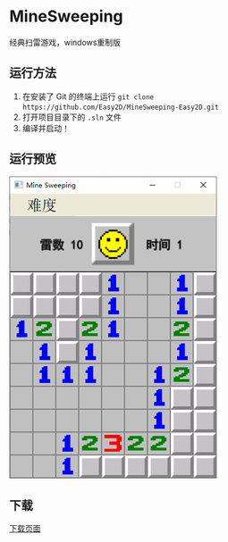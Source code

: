 # MineSweeping

经典扫雷游戏，windows重制版  

## 运行方法

1. 在安装了 Git 的终端上运行 `git clone https://github.com/Easy2D/MineSweeping-Easy2D.git`
2. 打开项目目录下的 `.sln` 文件
3. 编译并启动！

## 运行预览

![截图1](./preview.png)

## 下载

[下载页面](//github.com/Easy2D/MineSweeping-Easy2D/releases)
